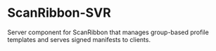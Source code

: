 # ScanRibbon-SVR
Server component for ScanRibbon that manages group-based profile templates and serves signed manifests to clients.
